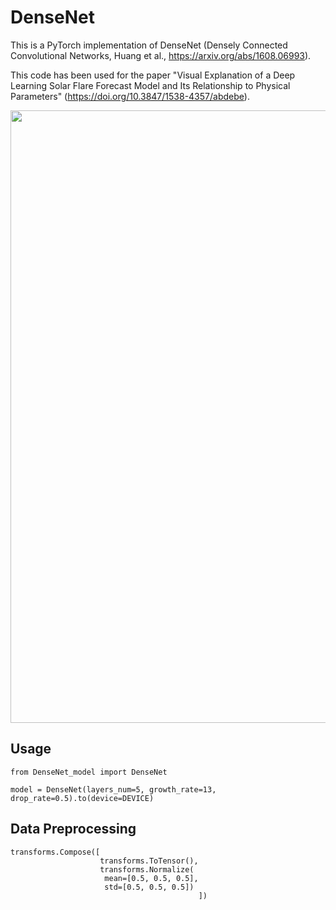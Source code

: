 # DenseNet
This is a PyTorch implementation of DenseNet (Densely Connected Convolutional Networks, Huang et al., https://arxiv.org/abs/1608.06993).

This code has been used for the paper "Visual Explanation of a Deep Learning Solar Flare Forecast Model and Its Relationship to Physical Parameters" (https://doi.org/10.3847/1538-4357/abdebe).

<img src="https://user-images.githubusercontent.com/48608835/130018652-10254881-c8f9-4b28-a52b-22c67b059585.png" width=980px>

## Usage
```
from DenseNet_model import DenseNet

model = DenseNet(layers_num=5, growth_rate=13, drop_rate=0.5).to(device=DEVICE)
```

## Data Preprocessing
```
transforms.Compose([
                    transforms.ToTensor(),
                    transforms.Normalize(
                     mean=[0.5, 0.5, 0.5],
                     std=[0.5, 0.5, 0.5])
                                          ])
```
